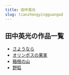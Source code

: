 ```yaml
---
title: 田中英光
slug: tianzhongyingguangad
---
```


## 田中英光の作品一覧

- [さようなら](sayounara8c)
- [オリンポスの果実](orinposunoguoshi1a)
- [箱根の山](xianggennoshanae)
- [野狐](yehudd)
